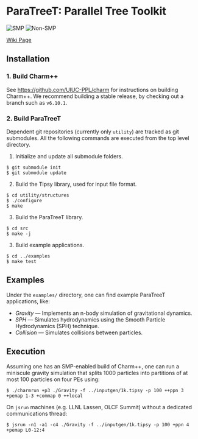 # ParaTreeT: Parallel Tree Toolkit

![SMP](https://github.com/paratreet/paratreet/workflows/SMP/badge.svg?branch=master)
![Non-SMP](https://github.com/paratreet/paratreet/workflows/Non-SMP/badge.svg?branch=master)

[Wiki Page](https://github.com/paratreet/paratreet/wiki)

## Installation

### 1. Build Charm++

See https://github.com/UIUC-PPL/charm for instructions on building Charm++.
We recommend building a stable release, by checking out a branch such as `v6.10.1`.

### 2. Build ParaTreeT

Dependent git repositories (currently only `utility`) are tracked as git submodules.
All the following commands are executed from the top level directory.

1. Initialize and update all submodule folders.
```
$ git submodule init
$ git submodule update
```

2. Build the Tipsy library, used for input file format.
```
$ cd utility/structures
$ ./configure
$ make
```

3. Build the ParaTreeT library.
```
$ cd src
$ make -j
```

3. Build example applications.
```
$ cd ../examples
$ make test
```

## Examples

Under the `examples/` directory, one can find example ParaTreeT applications, like:

- _Gravity_ &mdash; Implements an n-body simulation of gravitational dynamics.
- _SPH_ &mdash; Simulates hydrodynamics using the Smooth Particle Hydrodynamics (SPH) technique.
- _Collision_ &mdash; Simulates collisions between particles.

## Execution

Assuming one has an SMP-enabled build of Charm++, one can run a miniscule gravity simulation that splits 1000 particles into partitions of at most 100 particles on four PEs using:
```
$ ./charmrun +p3 ./Gravity -f ../inputgen/1k.tipsy -p 100 ++ppn 3 +pemap 1-3 +commap 0 ++local
```

On `jsrun` machines (e.g. LLNL Lassen, OLCF Summit) without a dedicated communications thread:
```
$ jsrun -n1 -a1 -c4 ./Gravity -f ../inputgen/1k.tipsy -p 100 +ppn 4 +pemap L0-12:4
```
